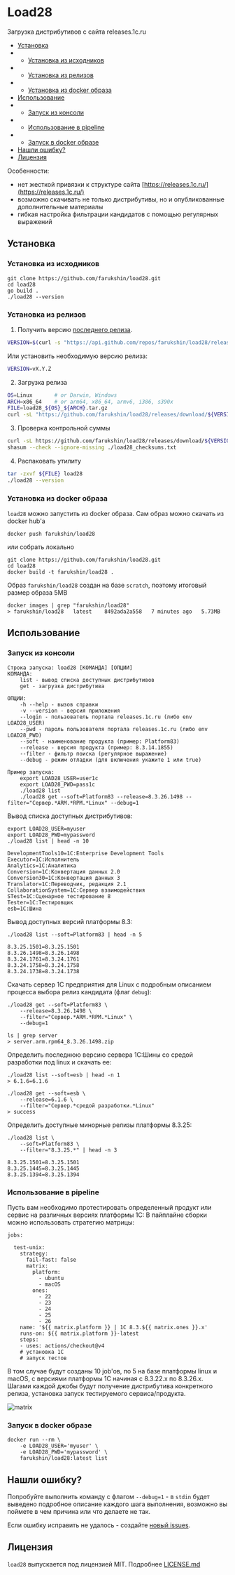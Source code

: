 # Load28

Загрузка дистрибутивов с сайта releases.1c.ru

* [Установка](#install)
* * [Установка из исходников](#installSource)
* * [Установка из релизов](#installRelease)
* * [Установка из docker образа](#installDocker)
* [Использование](#usage)
* * [Запуск из консоли](#runcli)
* * [Использование в pipeline](#pipeline)
* * [Запуск в docker образе](#rundocker)
* [Нашли ошибку?](#err)
* [Лицензия](#lic)

Особенности:
* нет жесткой привязки к структуре сайта [https://releases.1c.ru/](https://releases.1c.ru/)
* возможно скачивать не только дистрибутивы, но и опубликованные дополнительные материалы
* гибкая настройка фильтрации кандидатов с помощью регулярных выражений

<a name="install"></a> 

## Установка

<a name="installSource"></a> 

### Установка из исходников

```
git clone https://github.com/farukshin/load28.git
cd load28
go build .
./load28 --version
```

<a name="installRelease"></a> 

### Установка из релизов

1. Получить версию [последнего релиза](https://github.com/farukshin/load28/releases).

``` bash
VERSION=$(curl -s "https://api.github.com/repos/farukshin/load28/releases/latest" | jq -r '.tag_name')
```
Или установить необходимую версию релиза:

``` bash
VERSION=vX.Y.Z
```

2. Загрузка релиза

``` bash
OS=Linux       # or Darwin, Windows
ARCH=x86_64    # or arm64, x86_64, armv6, i386, s390x
FILE=load28_${OS}_${ARCH}.tar.gz
curl -sL "https://github.com/farukshin/load28/releases/download/${VERSION}/${FILE}" > ${FILE}
```

3. Проверка контрольной суммы

``` bash
curl -sL https://github.com/farukshin/load28/releases/download/${VERSION}/load28_checksums.txt > load28_checksums.txt
shasum --check --ignore-missing ./load28_checksums.txt
```

4. Распаковать утилиту

``` bash
tar -zxvf ${FILE} load28
./load28 --version
```

<a name="installDocker"></a> 

### Установка из docker образа

`load28` можно запустить из docker образа. Сам образ можно скачать из docker hub'a

```
docker push farukshin/load28
```
или собрать локально

```
git clone https://github.com/farukshin/load28.git
cd load28
docker build -t farukshin/load28 .
```

Образ `farukshin/load28` создан на базе `scratch`, поэтому итоговый размер образа 5MB
```
docker images | grep "farukshin/load28"
> farukshin/load28   latest    8492ada2a558   7 minutes ago   5.73MB
```

<a name="usage"></a> 

## Использование

<a name="runcli"></a> 

### Запуск из консоли

```
Строка запуска: load28 [КОМАНДА] [ОПЦИИ]
КОМАНДА:
    list - вывод списка доступных дистрибутивов
    get - загрузка дистрибутива

ОПЦИИ:
    -h --help - вызов справки
    -v --version - версия приложения
    --login - пользователь портала releases.1c.ru (либо env LOAD28_USER)
    --pwd - пароль пользователя портала releases.1c.ru (либо env LOAD28_PWD)
    --soft - наименование продукта (пример: Platform83)
    --release - версия продукта (пример: 8.3.14.1855)
    --filter - фильтр поиска (регулярное выражение)
    --debug - режим отладки (для включения укажите 1 или true)

Пример запуска:
    export LOAD28_USER=user1c
    export LOAD28_PWD=pass1c
    ./load28 list
    ./load28 get --soft=Platform83 --release=8.3.26.1498 --filter="Сервер.*ARM.*RPM.*Linux" --debug=1
```

Вывод списка доступных дистрибутивов:

```
export LOAD28_USER=myuser
export LOAD28_PWD=mypassword
./load28 list | head -n 10

DevelopmentTools10=1C:Enterprise Development Tools
Executor=1C:Исполнитель
Analytics=1С:Аналитика
Conversion=1С:Конвертация данных 2.0
Conversion30=1С:Конвертация данных 3
Translator=1С:Переводчик, редакция 2.1
CollaborationSystem=1С:Сервер взаимодействия
STest=1С:Сценарное тестирование 8
Tester=1С:Тестировщик
esb=1С:Шина
```

Вывод доступных версий платформы 8.3:

```
./load28 list --soft=Platform83 | head -n 5

8.3.25.1501=8.3.25.1501
8.3.26.1498=8.3.26.1498
8.3.24.1761=8.3.24.1761
8.3.24.1758=8.3.24.1758
8.3.24.1738=8.3.24.1738
```

Скачать сервер 1С предприятия для Linux с подробным описанием процесса выбора релиз кандидата (флаг `debug`):

```
./load28 get --soft=Platform83 \
    --release=8.3.26.1498 \
    --filter="Сервер.*ARM.*RPM.*Linux" \
    --debug=1

ls | grep server
> server.arm.rpm64_8.3.26.1498.zip
```

Определить последнюю версию сервера 1С:Шины со средой разработки под linux и скачать ее:

```
./load28 list --soft=esb | head -n 1
> 6.1.6=6.1.6

./load28 get --soft=esb \
    --release=6.1.6 \
    --filter="Сервер.*средой разработки.*Linux"
> success
```

Определить доступные минорные релизы платформы 8.3.25:

```
./load28 list \
    --soft=Platform83 \
    --filter="8.3.25.*" | head -n 3

8.3.25.1501=8.3.25.1501
8.3.25.1445=8.3.25.1445
8.3.25.1394=8.3.25.1394
```

<a name="pipeline"></a> 

### Использование в pipeline

Пусть вам необходимо протестировать определенный продукт или сервис на различных версиях платформы 1С:
В пайплайне сборки можно использовать стратегию матрицы:

```
jobs:

  test-unix:
    strategy:
      fail-fast: false
      matrix:
        platform:
          - ubuntu
          - macOS
        ones:
          - 22
          - 23
          - 24
          - 25
          - 26
    name: '${{ matrix.platform }} | 1C 8.3.${{ matrix.ones }}.x'
    runs-on: ${{ matrix.platform }}-latest
    steps:
    - uses: actions/checkout@v4
    # установка 1C
    # запуск тестов
```

В том случае будут созданы 10 job'ов, по 5 на базе платформы linux и macOS, с версиями платформы 1С начиная с 8.3.22.х по 8.3.26.х. Шагами каждой джобы будут получение дистрибутива конкретного релиза, установка запуск тестируемого сервиса/продукта.

![matrix](./static/img/matrix.png)

<a name="rundocker"></a> 

### Запуск в docker образе

```
docker run --rm \
    -e LOAD28_USER='myuser' \
    -e LOAD28_PWD='mypassword' \
    farukshin/load28:latest list
```

<a name="err"></a> 

## Нашли ошибку?

Попробуйте выполнить команду с флагом `--debug=1` - в `stdin` будет выведено подробное описание каждого шага выполнения, возможно вы поймете в чем причина или что делаете не так.

Если ошибку исправить не удалось - создайте [новый issues](https://github.com/farukshin/load28/issues/new).

<a name="lic"></a> 

## Лицензия

`load28` выпускается под лицензией MIT. Подробнее [LICENSE.md](https://github.com/farukshin/load28/blob/main/LICENSE.md)
